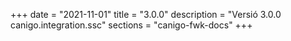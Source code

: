 +++
date        = "2021-11-01"
title       = "3.0.0"
description = "Versió 3.0.0 canigo.integration.ssc"
sections    = "canigo-fwk-docs"
+++